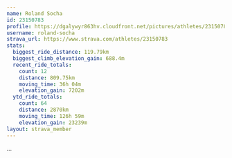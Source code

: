 ```yaml
---
name: Roland Socha
id: 23150783
profile: https://dgalywyr863hv.cloudfront.net/pictures/athletes/23150783/14745672/4/large.jpg
username: roland-socha
strava_url: https://www.strava.com/athletes/23150783
stats:
  biggest_ride_distance: 119.79km
  biggest_climb_elevation_gain: 688.4m
  recent_ride_totals:
    count: 12
    distance: 809.75km
    moving_time: 36h 04m
    elevation_gain: 7202m
  ytd_ride_totals:
    count: 64
    distance: 2870km
    moving_time: 126h 59m
    elevation_gain: 23239m
layout: strava_member
--- 
```

...
